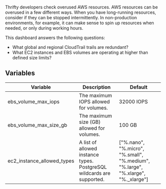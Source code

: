 Thrifty developers check overused AWS resources. AWS resources can be overused in a few different ways. When you have long-running resources, consider if they can be stopped intermittently. In non-production environments, for example, it can make sense to spin up resources when needed, or only during working hours.

This dashboard answers the following questions:

- What global and regional CloudTrail trails are redundant?
- What EC2 instances and EBS volumes are operating at higher than defined size limits?  

## Variables

| Variable                   | Description                                                           | Default                                                                          |
| -------------------------- | --------------------------------------------------------------------- | -------------------------------------------------------------------------------- |
| ebs_volume_max_iops        | The maximum IOPS allowed for volumes.                                 | 32000 IOPS                                                                       |
| ebs_volume_max_size_gb     | The maximum size (GB) allowed for volumes.                            | 100 GB                                                                           |
| ec2_instance_allowed_types | A list of allowed instance types. PostgreSQL wildcards are supported. | ["%.nano", "%.micro", "%.small", "%.medium", "%.large", "%.xlarge", "%._xlarge"] |
